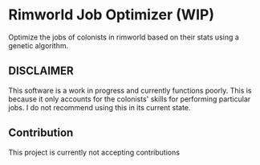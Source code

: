 # Rimworld Job Optimizer (WIP)
Optimize the jobs of colonists in rimworld based on their stats using a genetic algorithm.

## DISCLAIMER
This software is a work in progress and currently functions poorly. This is because it only accounts for the colonists' skills for performing particular jobs. I do not recommend using this in its current state.

## Contribution
This project is currently not accepting contributions
